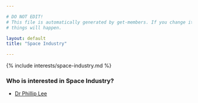 ```yaml
---

# DO NOT EDIT!
# This file is automatically generated by get-members. If you change it, bad
# things will happen.

layout: default
title: "Space Industry"

---
```


{% include interests/space-industry.md %}

### Who is interested in Space Industry?


* [Dr Phillip Lee](members/dr-phillip-lee.html)
